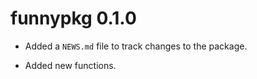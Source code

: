 # funnypkg 0.1.0

* Added a `NEWS.md` file to track changes to the package.

* Added new functions.
